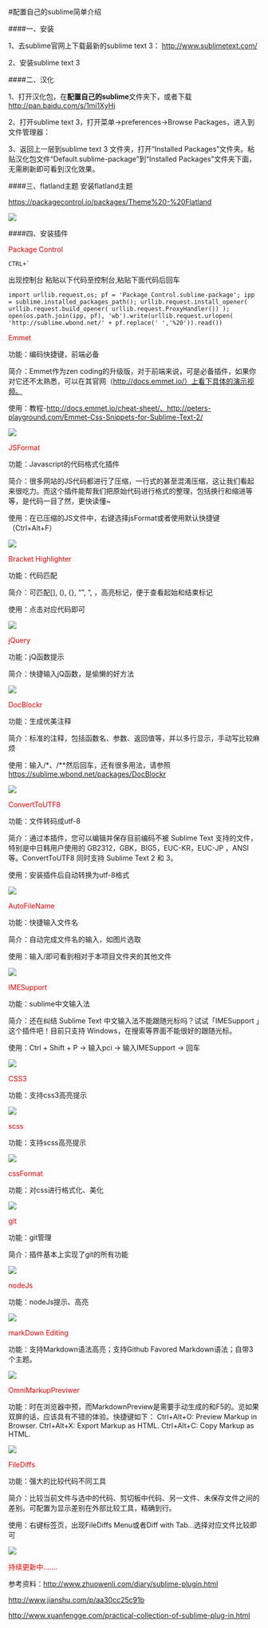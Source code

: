#配置自己的sublime简单介绍

####一、安装

  1、去sublime官网上下载最新的sublime text 3：  http://www.sublimetext.com/

  2、安装sublime text 3

####二、汉化

   1、打开汉化包，在**配置自己的sublime**文件夹下，或者下载 http://pan.baidu.com/s/1mi1XyHi

   2、打开sublime text 3，打开菜单->preferences->Browse Packages，进入到文件管理器：

   3、返回上一层到sublime text 3 文件夹，打开“Installed Packages”文件夹。粘贴汉化包文件“Default.sublime-package”到“Installed Packages”文件夹下面，无需刷新即可看到汉化效果。

####三、flatland主题
安装flatland主题

https://packagecontrol.io/packages/Theme%20-%20Flatland

<img src="配置自己的sublime/gif/flatland.png" />

####四、安装插件

<span style="color:red">Package Control</span>

    CTRL+`

   出现控制台 粘贴以下代码至控制台,粘贴下面代码后回车

    import urllib.request,os; pf = 'Package Control.sublime-package'; ipp = sublime.installed_packages_path(); urllib.request.install_opener( urllib.request.build_opener( urllib.request.ProxyHandler()) ); open(os.path.join(ipp, pf), 'wb').write(urllib.request.urlopen( 'http://sublime.wbond.net/' + pf.replace(' ','%20')).read())

<span style="color:red">Emmet</span>

功能：编码快捷键，前端必备

简介：Emmet作为zen coding的升级版，对于前端来说，可是必备插件，如果你对它还不太熟悉，可以在其官网（http://docs.emmet.io/）上看下具体的演示视频。

使用：教程-http://docs.emmet.io/cheat-sheet/、http://peters-playground.com/Emmet-Css-Snippets-for-Sublime-Text-2/

<img src="配置自己的sublime/gif/emmet.gif" />

<span style="color:red">JSFormat</span>

功能：Javascript的代码格式化插件

简介：很多网站的JS代码都进行了压缩，一行式的甚至混淆压缩，这让我们看起来很吃力。而这个插件能帮我们把原始代码进行格式的整理，包括换行和缩进等等，是代码一目了然，更快读懂~

使用：在已压缩的JS文件中，右键选择jsFormat或者使用默认快捷键（Ctrl+Alt+F）

<img src="配置自己的sublime/gif/jsFormat.gif" />

<span style="color:red">Bracket Highlighter</span>

功能：代码匹配

简介：可匹配[], (), {}, “”, ”, <tag></tag>，高亮标记，便于查看起始和结束标记

使用：点击对应代码即可

<img src="配置自己的sublime/gif/BracketHighlighter.gif" />

<span style="color:red">jQuery</span>

功能：jQ函数提示

简介：快捷输入jQ函数，是偷懒的好方法

<img src="配置自己的sublime/gif/jquery.gif" />

<span style="color:red">Doc​Blockr</span>

功能：生成优美注释

简介：标准的注释，包括函数名、参数、返回值等，并以多行显示，手动写比较麻烦

使用：输入/*、/**然后回车，还有很多用法，请参照 https://sublime.wbond.net/packages/DocBlockr

<img src="配置自己的sublime/gif/Doc​Blockr.gif" />

<span style="color:red">ConvertToUTF8</span>

功能：文件转码成utf-8

简介：通过本插件，您可以编辑并保存目前编码不被 Sublime Text 支持的文件，特别是中日韩用户使用的 GB2312，GBK，BIG5，EUC-KR，EUC-JP ，ANSI等。ConvertToUTF8 同时支持 Sublime Text 2 和 3。

使用：安装插件后自动转换为utf-8格式

<img src="配置自己的sublime/gif/ConvertToUTF8.gif" />

<span style="color:red">AutoFileName</span>

功能：快捷输入文件名

简介：自动完成文件名的输入，如图片选取

使用：输入/即可看到相对于本项目文件夹的其他文件

<img src="配置自己的sublime/gif/AutoFileName.gif" />

<span style="color:red">IMESupport</span>

功能：sublime中文输入法

简介：还在纠结 Sublime Text 中文输入法不能跟随光标吗？试试「IMESupport 」这个插件吧！目前只支持 Windows，在搜索等界面不能很好的跟随光标。

使用：Ctrl + Shift + P → 输入pci → 输入IMESupport → 回车

<img src="配置自己的sublime/gif/IMESupport.gif" />

<span style="color:red">CSS3</span>

功能：支持css3高亮提示

<img src="配置自己的sublime/gif/css3.gif" />

<span style="color:red">scss</span>

功能：支持scss高亮提示

<img src="配置自己的sublime/gif/scss.gif" />

<span style="color:red">cssFormat</span>

功能：对css进行格式化、美化

<img src="配置自己的sublime/gif/cssformat.gif" />

<span style="color:red">git</span>

功能：git管理

简介：插件基本上实现了git的所有功能

<img src="配置自己的sublime/gif/git.png" />

<span style="color:red">nodeJs</span>

功能：nodeJs提示、高亮

<img src="配置自己的sublime/gif/nodeJs.png" />

<span style="color:red">markDown Editing</span>

功能：支持Markdown语法高亮；支持Github Favored Markdown语法；自带3个主题。

<img src="配置自己的sublime/gif/markDown Editing.png" />

<span style="color:red">OmniMarkupPreviwer</span>

功能：时在浏览器中预，而MarkdownPreview是需要手动生成的和F5的。览如果双屏的话，应该具有不错的体验。快捷键如下：
Ctrl+Alt+O: Preview Markup in Browser.
Ctrl+Alt+X: Export Markup as HTML.
Ctrl+Alt+C: Copy Markup as HTML.

<img src="配置自己的sublime/gif/OmniMarkupPreviwer.gif" />

<span style="color:red">FileDiffs</span>

功能：强大的比较代码不同工具

简介：比较当前文件与选中的代码、剪切板中代码、另一文件、未保存文件之间的差别。可配置为显示差别在外部比较工具，精确到行。

使用：右键标签页，出现FileDiffs Menu或者Diff with Tab…选择对应文件比较即可

<img src="配置自己的sublime/gif/FileDiffs.gif" />

<span style="color:red">持续更新中.......</span>


参考资料：http://www.zhuowenli.com/diary/sublime-plugin.html

http://www.jianshu.com/p/aa30cc25c91b

http://www.xuanfengge.com/practical-collection-of-sublime-plug-in.html